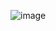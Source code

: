 ![image](https://github.com/alexanderakhunov/JavaCoreGB/assets/121312392/377062e0-f44c-426e-811e-a5965eefde10)

